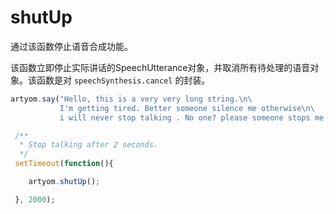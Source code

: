 # shutUp

通过该函数停止语音合成功能。

该函数立即停止实际讲话的SpeechUtterance对象，并取消所有待处理的语音对象。该函数是对 `speechSynthesis.cancel` 的封装。

```javascript
artyom.say("Hello, this is a very very long string.\n\
           I'm getting tired. Better someone silence me otherwise\n\
           i will never stop talking . No one? please someone stops me. You will never hear this.");

 /**
  * Stop talking after 2 seconds.
  */
 setTimeout(function(){

    artyom.shutUp();

 }, 2000);
```